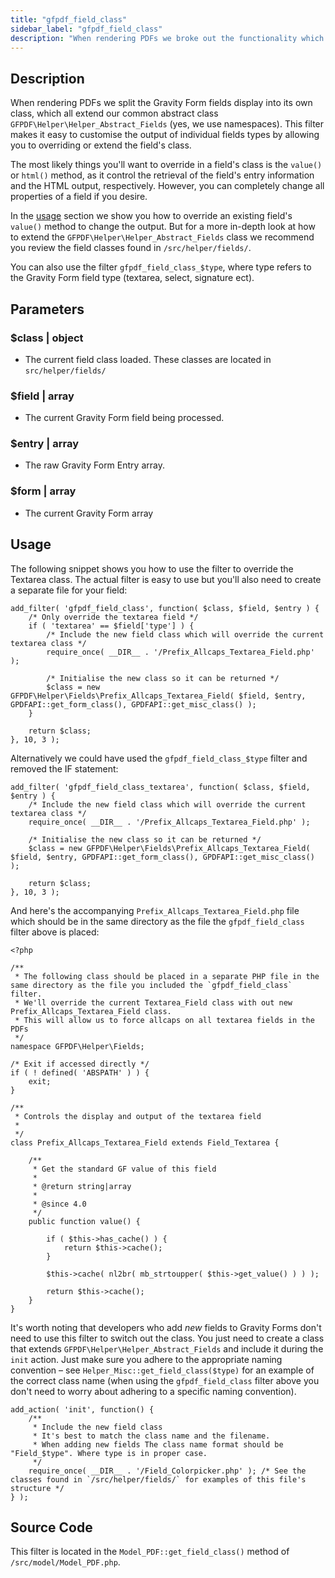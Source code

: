 ```yaml
---
title: "gfpdf_field_class"
sidebar_label: "gfpdf_field_class"
description: "When rendering PDFs we broke out the functionality which handles the display of Gravity Form fields. Each field is now handled by it's own class."
---
```


## Description 

When rendering PDFs we split the Gravity Form fields display into its own class, which all extend our common abstract class `GFPDF\Helper\Helper_Abstract_Fields` (yes, we use namespaces). This filter makes it easy to customise the output of individual fields types by allowing you to overriding or extend the field's class. 

The most likely things you'll want to override in a field's class is the `value()` or `html()` method, as it control the retrieval of the field's entry information and the HTML output, respectively. However, you can completely change all properties of a field if you desire.

In the [usage](#usage) section we show you how to override an existing field's `value()` method to change the output. But for a more in-depth look at how to extend the `GFPDF\Helper\Helper_Abstract_Fields` class we recommend you review the field classes found in `/src/helper/fields/`.

You can also use the filter `gfpdf_field_class_$type`, where type refers to the Gravity Form field type (textarea, select, signature ect). 

## Parameters 

### $class | object
*  The current field class loaded. These classes are located in `src/helper/fields/`

### $field | array
*  The current Gravity Form field being processed.

### $entry | array
*  The raw Gravity Form Entry array.

### $form | array
*  The current Gravity Form array

## Usage 

The following snippet shows you how to use the filter to override the Textarea class. The actual filter is easy to use but you'll also need to create a separate file for your field:

```.language-php
add_filter( 'gfpdf_field_class', function( $class, $field, $entry ) {
	/* Only override the textarea field */
	if ( 'textarea' == $field['type'] ) {
		/* Include the new field class which will override the current textarea class */
		require_once( __DIR__ . '/Prefix_Allcaps_Textarea_Field.php' );

		/* Initialise the new class so it can be returned */
		$class = new GFPDF\Helper\Fields\Prefix_Allcaps_Textarea_Field( $field, $entry, GPDFAPI::get_form_class(), GPDFAPI::get_misc_class() );
	}

	return $class;
}, 10, 3 );
```

Alternatively we could have used the `gfpdf_field_class_$type` filter and removed the IF statement:

```.language-php
add_filter( 'gfpdf_field_class_textarea', function( $class, $field, $entry ) {
	/* Include the new field class which will override the current textarea class */
	require_once( __DIR__ . '/Prefix_Allcaps_Textarea_Field.php' );

	/* Initialise the new class so it can be returned */
	$class = new GFPDF\Helper\Fields\Prefix_Allcaps_Textarea_Field( $field, $entry, GPDFAPI::get_form_class(), GPDFAPI::get_misc_class() );

	return $class;
}, 10, 3 );
```

And here's the accompanying `Prefix_Allcaps_Textarea_Field.php` file which should be in the same directory as the file the `gfpdf_field_class` filter above is placed:

```.language-php
<?php

/**
 * The following class should be placed in a separate PHP file in the same directory as the file you included the `gfpdf_field_class` filter.
 * We'll override the current Textarea_Field class with out new Prefix_Allcaps_Textarea_Field class.
 * This will allow us to force allcaps on all textarea fields in the PDFs
 */
namespace GFPDF\Helper\Fields;

/* Exit if accessed directly */
if ( ! defined( 'ABSPATH' ) ) {
	exit;
}

/**
 * Controls the display and output of the textarea field
 *
 */
class Prefix_Allcaps_Textarea_Field extends Field_Textarea {

	/**
	 * Get the standard GF value of this field
	 *
	 * @return string|array
	 *
	 * @since 4.0
	 */
	public function value() {

		if ( $this->has_cache() ) {
			return $this->cache();
		}

		$this->cache( nl2br( mb_strtoupper( $this->get_value() ) ) );

		return $this->cache();
	}
}
```

It's worth noting that developers who add *new* fields to Gravity Forms don't need to use this filter to switch out the class. You just need to create a class that extends `GFPDF\Helper\Helper_Abstract_Fields` and include it during the `init` action. Just make sure you adhere to the appropriate naming convention – see `Helper_Misc::get_field_class($type)` for an example of the correct class name (when using the `gfpdf_field_class` filter above you don't need to worry about adhering to a specific naming convention). 

```.language-php
add_action( 'init', function() {
	/**
	 * Include the new field class
	 * It's best to match the class name and the filename.
	 * When adding new fields The class name format should be "Field_$type". Where type is in proper case.
	 */
	require_once( __DIR__ . '/Field_Colorpicker.php' ); /* See the classes found in `/src/helper/fields/` for examples of this file's structure */
} );
```
 
## Source Code 

This filter is located in the `Model_PDF::get_field_class()` method of `/src/model/Model_PDF.php`.